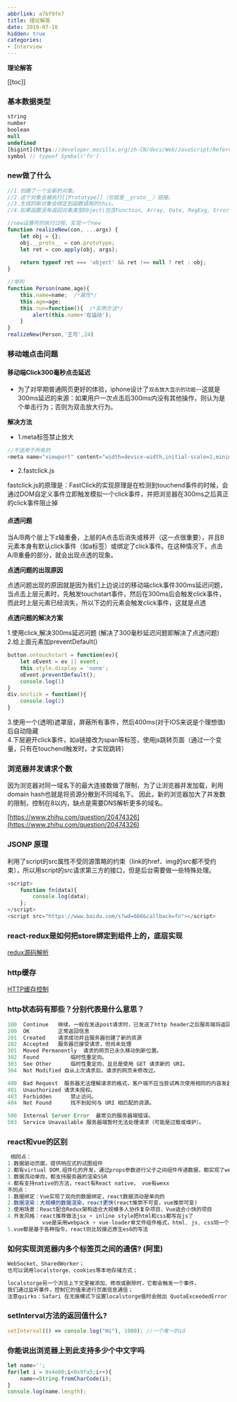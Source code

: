 ```yaml
---
abbrlink: a7bf9fe7
title: 理论解答
date: 2019-07-16
hidden: true
categories: 
- Interview
---
```


<strong class='old-blog'>理论解答</strong>

[[toc]]

### 基本数据类型

```javascript
string  
number
boolean
null
undefined
[bigint](https://developer.mozilla.org/zh-CN/docs/Web/JavaScript/Reference/Global_Objects/BigInt) // typeof BigInt(Number.MAX_SAFE_INTEGER)
symbol // typeof Symbol('fn')
```

### new做了什么

```javascript
//1.创建了一个全新的对象。
//2.这个对象会被执行[[Prototype]]（也就是__proto__）链接。
//3.生成的新对象会绑定到函数调用的this。
//4.如果函数没有返回对象类型Object(包含Functoin, Array, Date, RegExg, Error)，那么new表达式中的函数调用会自动返回这个新的对象。

//new运算符的执行过程，实现一个new
function realizeNew(con, ...args) {
    let obj = {};
    obj.__proto__ = con.prototype;
    let ret = con.apply(obj, args);
    
    return typeof ret === 'object' && ret !== null ? ret : obj;
}

//举列
function Person(name,age){
    this.name=name;  /*属性*/
    this.age=age;
    this.run=function(){  /*实例方法*/
        alert(this.name+'在运动');
    }
}    
realizeNew(Person,'王可',24)
```

### 移动端点击问题

#### 移动端Click300毫秒点击延迟

- 为了对早期普通网页更好的体验，iphone设计了`双击放大显示的功能`--这就是300ms延迟的来源：如果用户一次点击后300ms内没有其他操作，则认为是个单击行为；否则为双击放大行为。

**解决方法**

- 1.meta标签禁止放大

```javascript
//不适用于所有的
<meta name="viewport" content="width=device-width,initial-scale=1,minimum-scale=1,maximum-scale=1,user-scalable=no"/>
```

- 2.fastclick.js

fastclick.js的原理是：FastClick的实现原理是在检测到touchend事件的时候，会通过DOM自定义事件立即触发模拟一个click事件，并把浏览器在300ms之后真正的click事件阻止掉

#### 点透问题

当A/B两个层上下z轴重叠，上层的A点击后消失或移开（这一点很重要），并且B元素本身有默认click事件（如a标签）或绑定了click事件。在这种情况下，点击A/B重叠的部分，就会出现点透的现象。

**点透问题的出现原因**

点透问题出现的原因就是因为我们上边说过的移动端click事件300ms延迟问题，
当点击上层元素时，先触发touchstart事件，然后在300ms后会触发click事件，而此时上层元素已经消失，所以下边的元素会触发click事件，这就是点透

**点透问题的解决方案**

1.使用click,解决300ms延迟问题 (解决了300毫秒延迟问题即解决了点透问题)<br/>
2.给上面元素加preventDefault()<br/>
```javascript
button.ontouchstart = function(ev){
    let oEvent = ev || event;
    this.style.display = 'none';
    oEvent.preventDefault();
    console.log(1)
}
div.onclick = function(){
    console.log(2)
}
```
3.使用一个(透明)遮罩层，屏蔽所有事件，然后400ms(对于IOS来说是个理想值)后自动隐藏<br/>
4.下层避开click事件，如a链接改为span等标签，使用js跳转页面（通过一个变量，只有在touchend触发时，才实现跳转）<br/>

### 浏览器并发请求个数


因为浏览器对同一域名下的最大连接数做了限制，为了让浏览器并发加载，利用domain hash也就是将资源分散到不同域名下。
因此，新的浏览器加大了并发数的限制，控制在8以内，缺点是需要DNS解析更多的域名。

[https://www.zhihu.com/question/20474326](https://www.zhihu.com/question/20474326)


### JSONP 原理

利用了script的src属性不受同源策略的约束（link的href、img的src都不受约束），所以用script的src请求第三方的接口，但是后台需要做一些特殊处理。
```javascript
<script>
    function fn(data){
        console.log(data);
    };
</script>
<script src="https://www.baidu.com/s?wd=666&callback=fn"></script>
```

### react-redux是如何把store绑定到组件上的，底层实现

[redux源码解析](/workspace/Frame/react/react-redux.html)

### http缓存

[HTTP缓存控制](/workspace/Server/nginx/nginx_base.html)


### http状态码有那些？分别代表是什么意思？

```javascript
100  Continue	继续，一般在发送post请求时，已发送了http header之后服务端将返回此信息，表示确认，之后发送具体参数信息
200  OK 		正常返回信息
201  Created  	请求成功并且服务器创建了新的资源
202  Accepted 	服务器已接受请求，但尚未处理
301  Moved Permanently  请求的网页已永久移动到新位置。
302  Found  		临时性重定向。
303  See Other  	临时性重定向，且总是使用 GET 请求新的 URI。
304  Not Modified 自从上次请求后，请求的网页未修改过。

400  Bad Request  服务器无法理解请求的格式，客户端不应当尝试再次使用相同的内容发起请求。
401  Unauthorized 请求未授权。
403  Forbidden  	禁止访问。
404  Not Found  	找不到如何与 URI 相匹配的资源。

500  Internal Server Error  最常见的服务器端错误。
503  Service Unavailable 服务器端暂时无法处理请求（可能是过载或维护）。
```

### react和vue的区别

```javascript
 相同点：
1.数据驱动页面，提供响应式的试图组件
2.都有virtual DOM,组件化的开发，通过props参数进行父子之间组件传递数据，都实现了webComponents规范
3.数据流动单向，都支持服务器的渲染SSR
4.都有支持native的方法，react有React native， vue有wexx
不同点：
1.数据绑定：Vue实现了双向的数据绑定，react数据流动是单向的
2.数据渲染：大规模的数据渲染，react更快(react推崇不可变，vue推崇可变)
3.使用场景：React配合Redux架构适合大规模多人协作复杂项目，Vue适合小快的项目
4.开发风格：react推荐做法jsx + inline style把html和css都写在js了
           vue是采用webpack + vue-loader单文件组件格式，html, js, css同一个文件
5.vue都是基于各种指令，react则比较接近原生es6的写法
```


### 如何实现浏览器内多个标签页之间的通信? (阿里)
   
```javascript
WebSocket、SharedWorker；
也可以调用localstorge、cookies等本地存储方式；

localstorge另一个浏览上下文里被添加、修改或删除时，它都会触发一个事件，
我们通过监听事件，控制它的值来进行页面信息通信；
注意quirks：Safari 在无痕模式下设置localstorge值时会抛出 QuotaExceededError 的异常；
```


### setInterval方法的返回值什么?

```javascript
setInterval(() => console.log("Hi"), 1000); //一个唯一的id
```

### 你能说出浏览器上到此支持多少个中文字吗

```javascript
let name='';
for(let i = 0x4e00;i<0x9fa5;i++){
	name+=String.fromCharCode(i);
}
console.log(name.length);
```